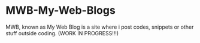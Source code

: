 # MWB-My-Web-Blogs
MWB, known as My Web Blog is a site where i post codes, snippets or other stuff outside coding. (WORK IN PROGRESS!!!)
